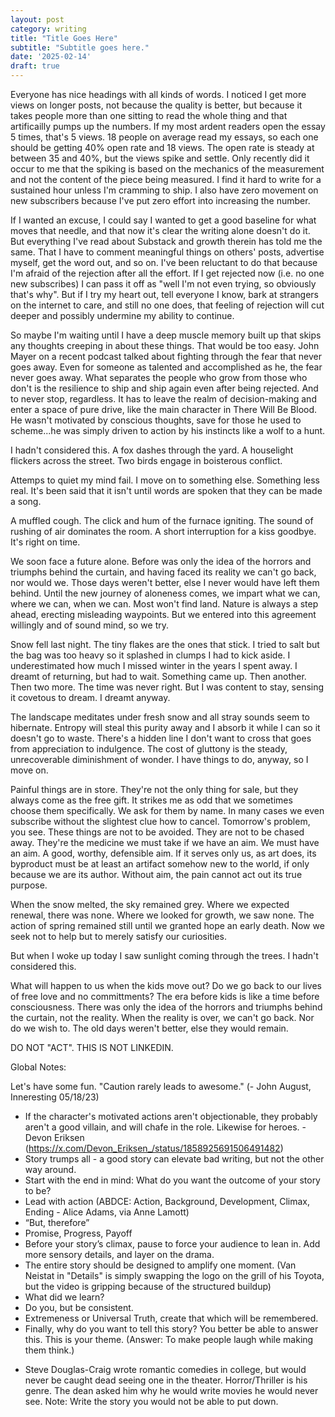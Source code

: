 ```yaml
---
layout: post
category: writing
title: "Title Goes Here"
subtitle: "Subtitle goes here."
date: '2025-02-14'
draft: true
---
```


Everyone has nice headings with all kinds of words. I noticed I get more views on longer posts, not because the quality is better, but because it takes people more than one sitting to read the whole thing and that artificailly pumps up the numbers. If my most ardent readers open the essay 5 times, that's 5 views. 18 people on average read my essays, so each one should be getting 40% open rate and 18 views. The open rate is steady at between 35 and 40%, but the views spike and settle. Only recently did it occur to me that the spiking is based on the mechanics of the measurement and not the content of the piece being measured. I find it hard to write for a sustained hour unless I'm cramming to ship. I also have zero movement on new subscribers because I've put zero effort into increasing the number. 

If I wanted an excuse, I could say I wanted to get a good baseline for what moves that needle, and that now it's clear the writing alone doesn't do it. But everything I've read about Substack and growth therein has told me the same. That I have to comment meaningful things on others' posts, advertise myself, get the word out, and so on. I've been reluctant to do that because I'm afraid of the rejection after all the effort. If I get rejected now (i.e. no one new subscribes) I can pass it off as "well I'm not even trying, so obviously that's why". But if I try my heart out, tell everyone I know, bark at strangers on the internet to care, and still no one does, that feeling of rejection will cut deeper and possibly undermine my ability to continue. 

So maybe I'm waiting until I have a deep muscle memory built up that skips any thoughts creeping in about these things. That would be too easy. John Mayer on a recent podcast talked about fighting through the fear that never goes away. Even for someone as talented and accomplished as he, the fear never goes away. What separates the people who grow from those who don't is the resilience to ship and ship again even after being rejected. And to never stop, regardless. It has to leave the realm of decision-making and enter a space of pure drive, like the main character in There Will Be Blood. He wasn't motivated by conscious thoughts, save for those he used to scheme...he was simply driven to action by his instincts like a wolf to a hunt. 



I hadn't considered this. A fox dashes through the yard. A houselight flickers across the street. Two birds engage in boisterous conflict. 

Attemps to quiet my mind fail. I move on to something else. Something less real. It's been said that it isn't until words are spoken that they can be made a song. 

A muffled cough. The click and hum of the furnace igniting. The sound of rushing of air dominates the room. A short interruption for a kiss goodbye. It's right on time.

We soon face a future alone. Before was only the idea of the horrors and triumphs behind the curtain, and having faced its reality we can't go back, nor would we. Those days weren't better, else I never would have left them behind. Until the new journey of aloneness comes, we impart what we can, where we can, when we can. Most won't find land. Nature is always a step ahead, erecting misleading waypoints. But we entered into this agreement willingly and of sound mind, so we try.

Snow fell last night. The tiny flakes are the ones that stick. I tried to salt but the bag was too heavy so it splashed in clumps I had to kick aside. I underestimated how much I missed winter in the years I spent away. I dreamt of returning, but had to wait. Something came up. Then another. Then two more. The time was never right. But I was content to stay, sensing it covetous to dream. I dreamt anyway.

The landscape meditates under fresh snow and all stray sounds seem to hibernate. Entropy will steal this purity away and I absorb it while I can so it doesn't go to waste. There's a hidden line I don't want to cross that goes from appreciation to indulgence. The cost of gluttony is the steady, unrecoverable diminishment of wonder. I have things to do, anyway, so I move on.

Painful things are in store. They're not the only thing for sale, but they always come as the free gift. It strikes me as odd that we sometimes choose them specifically. We ask for them by name. In many cases we even subscribe without the slightest clue how to cancel. Tomorrow's problem, you see. These things are not to be avoided. They are not to be chased away. They're the medicine we must take if we have an aim. We must have an aim. A good, worthy, defensible aim. If it serves only us, as art does, its byproduct must be at least an artifact somehow new to the world, if only because we are its author. Without aim, the pain cannot act out its true purpose.

When the snow melted, the sky remained grey. Where we expected renewal, there was none. Where we looked for growth, we saw none. The action of spring remained still until we granted hope an early death. Now we seek not to help but to merely satisfy our curiosities. 

But when I woke up today I saw sunlight coming through the trees. I hadn't considered this.


<!-- Older version -->
What will happen to us when the kids move out? Do we go back to our lives of free love and no committments? The era before kids is like a time before consciousness. There was only the idea of the horrors and triumphs behind the curtain, not the reality. When the reality is over, we can't go back. Nor do we wish to. The old days weren't better, else they would remain.


DO NOT "ACT". THIS IS NOT LINKEDIN.

Global Notes:

Let's have some fun. "Caution rarely leads to awesome." (- John August, Inneresting 05/18/23)

- If the character's motivated actions aren't objectionable, they probably aren't a good villain, and will chafe in the role. Likewise for heroes. -Devon Eriksen (https://x.com/Devon_Eriksen_/status/1858925691506491482)
- Story trumps all - a good story can elevate bad writing, but not the other way around.
- Start with the end in mind: What do you want the outcome of your story to be?
- Lead with action (ABDCE: Action, Background, Development, Climax, Ending - Alice Adams, via Anne Lamott)
- “But, therefore”
- Promise, Progress, Payoff
- Before your story’s climax, pause to force your audience to lean in. Add more sensory details, and layer on the drama.
- The entire story should be designed to amplify one moment. (Van Neistat in "Details" is simply swapping the logo on the grill of his Toyota, but the video is gripping because of the structured buildup)
- What did we learn?
- Do you, but be consistent.
- Extremeness or Universal Truth, create that which will be remembered.
- Finally, why do you want to tell this story? You better be able to answer this. This is your theme. (Answer: To make people laugh while making them think.)

<!-- Candidate note -->
- Steve Douglas-Craig wrote romantic comedies in college, but would never be caught dead seeing one in the theater. Horror/Thriller is his genre. The dean asked him why he would write movies he would never see. Note: Write the story you would not be able to put down.
